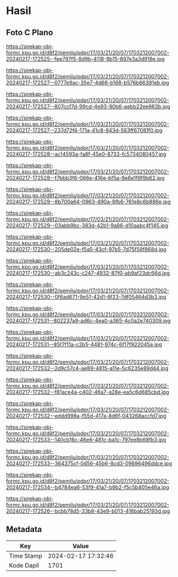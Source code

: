 # Hasil

## Foto C Plano

https://sirekap-obj-formc.kpu.go.id/d8f2/pemilu/pdpr/17/03/21/20/07/1703212007002-20240217-172525--fee797f5-8d9b-4118-8b15-897e3a3d918e.jpg

https://sirekap-obj-formc.kpu.go.id/d8f2/pemilu/pdpr/17/03/21/20/07/1703212007002-20240217-172527--0777e9ac-35e7-4d66-b168-b576b66391eb.jpg

https://sirekap-obj-formc.kpu.go.id/d8f2/pemilu/pdpr/17/03/21/20/07/1703212007002-20240217-172527--807ccf7d-99cd-4e93-90b6-aebb22ee663b.jpg

https://sirekap-obj-formc.kpu.go.id/d8f2/pemilu/pdpr/17/03/21/20/07/1703212007002-20240217-172527--237d72f4-171a-41c8-843d-563ff67081f0.jpg

https://sirekap-obj-formc.kpu.go.id/d8f2/pemilu/pdpr/17/03/21/20/07/1703212007002-20240217-172528--ac14593a-fa8f-45e0-8733-fc5734080457.jpg

https://sirekap-obj-formc.kpu.go.id/d8f2/pemilu/pdpr/17/03/21/20/07/1703212007002-20240217-172528--f7bbb3f6-066e-416e-bf5a-8e6e1f8f9b62.jpg

https://sirekap-obj-formc.kpu.go.id/d8f2/pemilu/pdpr/17/03/21/20/07/1703212007002-20240217-172529--8b700a64-0963-490a-8fb6-761e8c6b886e.jpg

https://sirekap-obj-formc.kpu.go.id/d8f2/pemilu/pdpr/17/03/21/20/07/1703212007002-20240217-172529--03abb9bc-383d-42b1-9a86-d10aabc4f145.jpg

https://sirekap-obj-formc.kpu.go.id/d8f2/pemilu/pdpr/17/03/21/20/07/1703212007002-20240217-172530--205de02e-f5a5-43cf-97b5-7d75f58f868d.jpg

https://sirekap-obj-formc.kpu.go.id/d8f2/pemilu/pdpr/17/03/21/20/07/1703212007002-20240217-172530--ab3c243c-c247-4932-87f0-ab9af23dc66d.jpg

https://sirekap-obj-formc.kpu.go.id/d8f2/pemilu/pdpr/17/03/21/20/07/1703212007002-20240217-172530--0f6ad671-9e51-42d1-8f23-7df05464d3b3.jpg

https://sirekap-obj-formc.kpu.go.id/d8f2/pemilu/pdpr/17/03/21/20/07/1703212007002-20240217-172531--802237a9-ad6c-4ea0-a365-4c0a2e740309.jpg

https://sirekap-obj-formc.kpu.go.id/d8f2/pemilu/pdpr/17/03/21/20/07/1703212007002-20240217-172531--85f7f11a-c2b5-4481-974c-6f17f922045a.jpg

https://sirekap-obj-formc.kpu.go.id/d8f2/pemilu/pdpr/17/03/21/20/07/1703212007002-20240217-172532--2d9c57c4-ae89-4815-a11e-5c6235e89d44.jpg

https://sirekap-obj-formc.kpu.go.id/d8f2/pemilu/pdpr/17/03/21/20/07/1703212007002-20240217-172532--f81ace4a-c402-46a7-a28e-ea5c6d685cbd.jpg

https://sirekap-obj-formc.kpu.go.id/d8f2/pemilu/pdpr/17/03/21/20/07/1703212007002-20240217-172532--eddd998a-f55d-417a-8d6f-043268accfd7.jpg

https://sirekap-obj-formc.kpu.go.id/d8f2/pemilu/pdpr/17/03/21/20/07/1703212007002-20240217-172533--140cb16c-46e6-481c-ba1c-797ee8b68fb3.jpg

https://sirekap-obj-formc.kpu.go.id/d8f2/pemilu/pdpr/17/03/21/20/07/1703212007002-20240217-172533--364375cf-0d56-45b6-8cd3-09696496ddce.jpg

https://sirekap-obj-formc.kpu.go.id/d8f2/pemilu/pdpr/17/03/21/20/07/1703212007002-20240217-172534--b4784ea6-53f9-41a7-b9b2-f5c5b405e46a.jpg

https://sirekap-obj-formc.kpu.go.id/d8f2/pemilu/pdpr/17/03/21/20/07/1703212007002-20240217-172526--bcbb78d5-33b8-43e9-b013-418bab25193d.jpg


## Metadata

| Key        | Value               |
| ---------- | ------------------- |
| Time Stamp | 2024-02-17 17:32:46 |
| Kode Dapil | 1701                |



